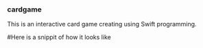 ### cardgame

This is an interactive card game creating using Swift programming.

#Here is a snippit of how it looks like 

